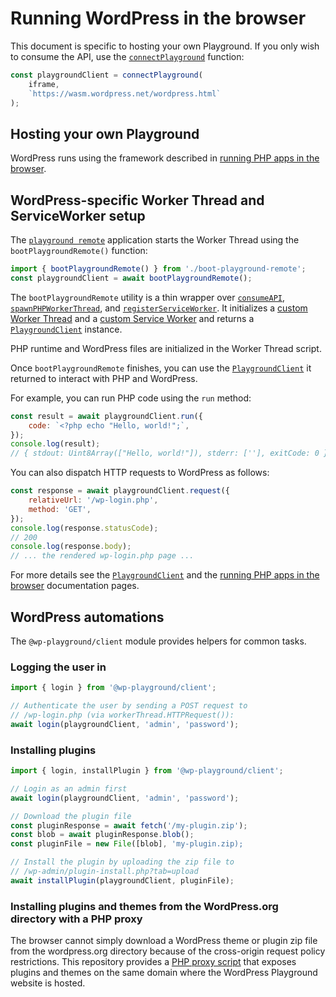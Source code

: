 # Running WordPress in the browser

This document is specific to hosting your own Playground. If you only wish to consume the API, use the [`connectPlayground`](./api/playground-client.connectplayground.md) function:

```ts
const playgroundClient = connectPlayground(
	iframe,
	`https://wasm.wordpress.net/wordpress.html`
);
```

## Hosting your own Playground

WordPress runs using the framework described in [running PHP apps in the browser](./using-php-in-the-browser.md).

## WordPress-specific Worker Thread and ServiceWorker setup

The [`playground remote`](https://github.com/WordPress/wordpress-playground/blob/trunk/src/packages/playground/remote/wordpress.html) application starts the Worker Thread using the `bootPlaygroundRemote()` function:

```js
import { bootPlaygroundRemote() } from './boot-playground-remote';
const playgroundClient = await bootPlaygroundRemote();
```

The `bootPlaygroundRemote` utility is a thin wrapper over [`consumeAPI`](./api/php-wasm-web.consumeapi.md), [`spawnPHPWorkerThread`](./api/php-wasm-web.spawnphpworkerthread.md), and [`registerServiceWorker`](./api/php-wasm-web.registerserviceworker.md). It initializes a [custom Worker Thread](https://github.com/WordPress/wordpress-playground/blob/trunk/src/packages/playground/remote/src/lib/worker-thread.ts) and a [custom Service Worker](https://github.com/WordPress/wordpress-playground/blob/trunk/src/packages/playground/remote/service-worker.ts) and returns a [`PlaygroundClient`](./api/playground-client.php.md) instance.

PHP runtime and WordPress files are initialized in the Worker Thread script.

Once `bootPlaygroundRemote` finishes, you can use the [`PlaygroundClient`](./api/playground-client.php.md) it returned to interact with PHP and WordPress.

For example, you can run PHP code using the `run` method:

```js
const result = await playgroundClient.run({
	code: `<?php echo "Hello, world!";`,
});
console.log(result);
// { stdout: Uint8Array(["Hello, world!"]), stderr: [''], exitCode: 0 }
```

You can also dispatch HTTP requests to WordPress as follows:

```js
const response = await playgroundClient.request({
	relativeUrl: '/wp-login.php',
	method: 'GET',
});
console.log(response.statusCode);
// 200
console.log(response.body);
// ... the rendered wp-login.php page ...
```

For more details see the [`PlaygroundClient`](./api/playground-client.php.md) and the [running PHP apps in the browser](./using-php-in-the-browser.md) documentation pages.

## WordPress automations

The `@wp-playground/client` module provides helpers for common tasks.

### Logging the user in

```js
import { login } from '@wp-playground/client';

// Authenticate the user by sending a POST request to
// /wp-login.php (via workerThread.HTTPRequest()):
await login(playgroundClient, 'admin', 'password');
```

### Installing plugins

```js
import { login, installPlugin } from '@wp-playground/client';

// Login as an admin first
await login(playgroundClient, 'admin', 'password');

// Download the plugin file
const pluginResponse = await fetch('/my-plugin.zip');
const blob = await pluginResponse.blob();
const pluginFile = new File([blob], 'my-plugin.zip);

// Install the plugin by uploading the zip file to
// /wp-admin/plugin-install.php?tab=upload
await installPlugin(playgroundClient, pluginFile);
```

### Installing plugins and themes from the WordPress.org directory with a PHP proxy

The browser cannot simply download a WordPress theme or plugin zip file from the wordpress.org directory because of the cross-origin request policy restrictions. This repository provides a [PHP proxy script](https://github.com/WordPress/wordpress-playground/blob/trunk/src/packages/playground/website/plugin-proxy.php) that exposes plugins and themes on the same domain where the WordPress Playground website is hosted.
